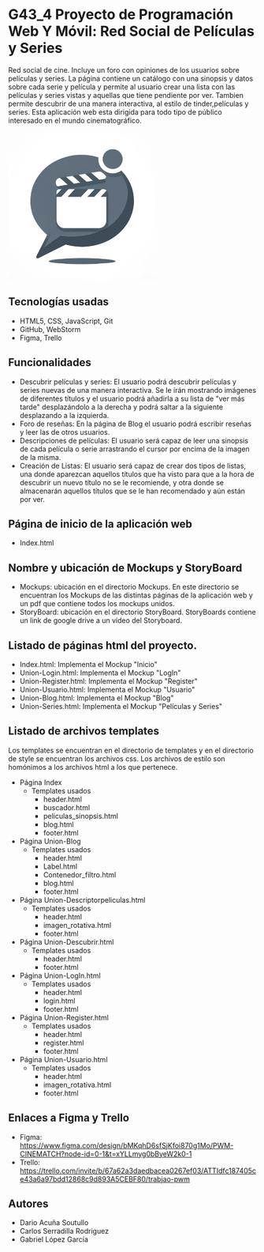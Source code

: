 # G43_4 Proyecto de Programación Web Y Móvil: Red Social de Películas y Series

Red social de cine. Incluye un foro con opiniones de los usuarios sobre películas y series. La página contiene un catálogo con una sinopsis y datos sobre cada serie y película y permite al usuario crear una lista con las películas y series vistas y aquellas que tiene pendiente por ver. Tambien permite descubrir de una manera interactiva, al estilo de tinder,películas y series. Esta aplicación web esta dirigida para todo tipo de público interesado en el mundo cinematográfico.

<img src="/img/Logo_ChatGPT.png" width="300">

## Tecnologías usadas
- HTML5, CSS, JavaScript, Git
- GitHub, WebStorm
- Figma, Trello 

## Funcionalidades
- Descubrir películas y series: El usuario podrá descubrir películas y series nuevas de una manera interactiva. Se le irán mostrando imágenes de diferentes títulos y el usuario podrá añadirla a su lista de "ver más tarde" desplazándolo a la derecha y podrá saltar a la siguiente desplazando a la izquierda.
- Foro de reseñas: En la página de Blog el usuario podrá escribir reseñas y leer las de otros usuarios.
- Descripciones de películas: El usuario será capaz de leer una sinopsis de cada película o serie arrastrando el cursor por encima de la imagen de la misma.
- Creación de Listas: El usuario será capaz de crear dos tipos de listas, una donde aparezcan aquellos títulos que ha visto para que a la hora de descubrir un nuevo título no se le recomiende, y otra donde se almacenarán aquellos títulos que se le han recomendado y aún están por ver.

## Página de inicio de la aplicación web
- Index.html

## Nombre y ubicación de Mockups y StoryBoard
- Mockups: ubicación en el directorio Mockups. En este directorio se encuentran los Mockups de las distintas páginas de la aplicación web y un pdf que contiene todos los mockups unidos.
- StoryBoard: ubicación en el directorio StoryBoard. StoryBoards contiene un link de google drive a un vídeo del Storyboard.

## Listado de páginas html del proyecto.
- Index.html: Implementa el Mockup "Inicio"
- Union-Login.html: Implementa el Mockup "LogIn"
- Union-Register.html: Implementa el Mockup "Register"
- Union-Usuario.html: Implementa el Mockup "Usuario"
- Union-Blog.html: Implementa el Mockup "Blog"
- Union-Series.html: Implementa el Mockup "Películas y Series"
## Listado de archivos templates
Los templates se encuentran en el directorio de templates y en el directorio de style se encuentran los archivos css. Los archivos de estilo son homónimos a los archivos html a los que pertenece.
- Página Index 
  - Templates usados
    - header.html
    - buscador.html
    - peliculas_sinopsis.html
    - blog.html
    - footer.html
- Página Union-Blog
    - Templates usados
        - header.html
        - Label.html
        - Contenedor_filtro.html
        - blog.html
        - footer.html
- Página Union-Descriptorpeliculas.html
    - Templates usados
        - header.html
        - imagen_rotativa.html
        - footer.html
- Página Union-Descubrir.html
    - Templates usados
        - header.html
        - footer.html
- Página Union-LogIn.html
    - Templates usados
        - header.html
        - login.html
        - footer.html
- Página Union-Register.html
    - Templates usados
        - header.html
        - register.html
        - footer.html
- Página Union-Usuario.html
    - Templates usados
        - header.html
        - imagen_rotativa.html
        - footer.html

## Enlaces a Figma y Trello
- Figma: https://www.figma.com/design/bMKqhD6sfSjKfoi870g1Mo/PWM-CINEMATCH?node-id=0-1&t=xYLLmyg0bByeW2k0-1
- Trello: https://trello.com/invite/b/67a62a3daedbacea0267ef03/ATTIdfc187405ce43a6a97bdd12868c9d893A5CEBF80/trabjao-pwm

## Autores
- Dario Acuña Soutullo
- Carlos Serradilla Rodriguez
- Gabriel López García
